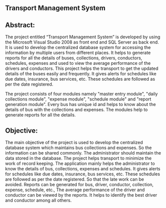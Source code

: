 ## Transport Management System

## Abstract:

The project entitled “Transport Management System” is developed by using the Microsoft Visual Studio 2008 as front end and SQL Server as back end.
It is used to develop the centralized database system for accessing the information by multiple users from different places. It helps to generate 
reports for all the details of buses, collections, drivers, conductors, schedules, expenses and used to view the average performance of the drivers 
and conductors. This project helps the transport to get the updated details of the buses easily and frequently. It gives alerts for schedules like 
due dates, insurance, bus services, etc. These schedules are followed as per the date registered.

The project consists of four modules namely "master entry module", "daily collections module", "expense module", "schedule module" and "report generation module". Every bus has unique id and helps to know about the details of bus with the collections and expenses. The modules help to generate reports for all the details. 


## Objective:

The main objective of the project is used to develop the centralized database system which maintains bus collections and expenses. So the 
information can be shared commonly. The administrator should maintain the data stored in the database.  The project helps transport to minimize the 
work of record keeping. 
The application mainly helps the administrator to know the details of bus, collections, expenses and schedules. It gives alerts for schedules like
due dates, insurance, bus services, etc. These schedules are followed as per the date registered. So that the late work can be avoided. Reports can 
be generated for bus, driver, conductor, collection, expense, schedule, etc., The average performance of the driver and conductor can be viewed by 
the reports. It helps to identify the best driver and conductor among all others.


